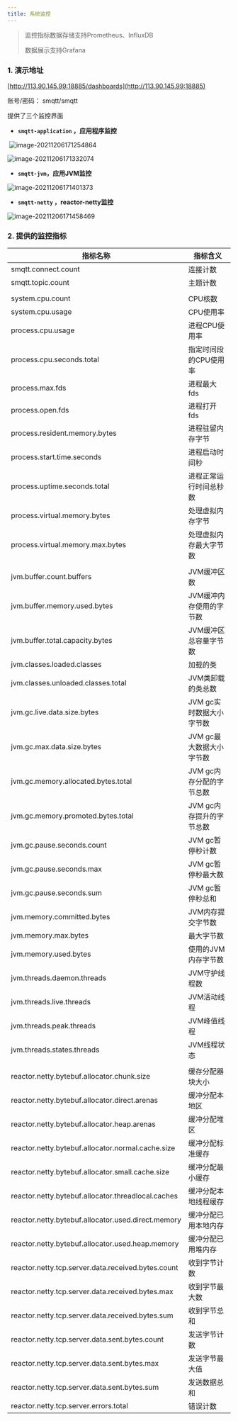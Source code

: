 ```yaml
---
title: 系统监控
---
```


>监控指标数据存储支持Prometheus、InfluxDB
>
>数据展示支持Grafana

###  1. 演示地址
[http://113.90.145.99:18885/dashboards](http://113.90.145.99:18885)


账号/密码： smqtt/smqtt

提供了三个监控界面

* **`smqtt-application` ，应用程序监控**

​		![image-20211206171254864](https://gitee.com/eeasy/picbed/raw/master/img/2021/image-20211206171254864.png)

![image-20211206171332074](https://gitee.com/eeasy/picbed/raw/master/img/2021/image-20211206171332074.png)

* **`smqtt-jvm`，应用JVM监控**

![image-20211206171401373](https://gitee.com/eeasy/picbed/raw/master/img/2021/image-20211206171401373.png)

* **`smqtt-netty` ，reactor-netty监控**

![image-20211206171458469](https://gitee.com/eeasy/picbed/raw/master/img/2021/image-20211206171458469.png)



### 2. 提供的监控指标

| 指标名称                                           | 指标含义                 |
| -------------------------------------------------- | ------------------------ |
| smqtt.connect.count                                | 连接计数                 |
| smqtt.topic.count                                  | 主题计数                 |
|                                                    |                          |
| system.cpu.count                                   | CPU核数                  |
| system.cpu.usage                                   | CPU使用率                |
| process.cpu.usage                                  | 进程CPU使用率            |
| process.cpu.seconds.total                          | 指定时间段的CPU使用率    |
| process.max.fds                                    | 进程最大fds              |
| process.open.fds                                   | 进程打开fds              |
| process.resident.memory.bytes                      | 进程驻留内存字节         |
| process.start.time.seconds                         | 进程启动时间秒           |
| process.uptime.seconds.total                       | 进程正常运行时间总秒数   |
| process.virtual.memory.bytes                       | 处理虚拟内存字节         |
| process.virtual.memory.max.bytes                   | 处理虚拟内存最大字节数   |
|                                                    |                          |
| jvm.buffer.count.buffers                           | JVM缓冲区数              |
| jvm.buffer.memory.used.bytes                       | JVM缓冲内存使用的字节数  |
| jvm.buffer.total.capacity.bytes                    | JVM缓冲区总容量字节数    |
| jvm.classes.loaded.classes                         | 加载的类                 |
| jvm.classes.unloaded.classes.total                 | JVM类卸载的类总数        |
| jvm.gc.live.data.size.bytes                        | JVM gc实时数据大小字节数 |
| jvm.gc.max.data.size.bytes                         | JVM gc最大数据大小字节数 |
| jvm.gc.memory.allocated.bytes.total                | JVM gc内存分配的字节总数 |
| jvm.gc.memory.promoted.bytes.total                 | JVM gc内存提升的字节总数 |
| jvm.gc.pause.seconds.count                         | JVM gc暂停秒计数         |
| jvm.gc.pause.seconds.max                           | JVM gc暂停秒最大数       |
| jvm.gc.pause.seconds.sum                           | JVM gc暂停秒总和         |
| jvm.memory.committed.bytes                         | JVM内存提交字节数        |
| jvm.memory.max.bytes                               | 最大字节数               |
| jvm.memory.used.bytes                              | 使用的JVM内存字节数      |
| jvm.threads.daemon.threads                         | JVM守护线程数            |
| jvm.threads.live.threads                           | JVM活动线程              |
| jvm.threads.peak.threads                           | JVM峰值线程              |
| jvm.threads.states.threads                         | JVM线程状态              |
|                                                    |                          |
| reactor.netty.bytebuf.allocator.chunk.size         | 缓存分配器块大小         |
| reactor.netty.bytebuf.allocator.direct.arenas      | 缓冲分配本地区           |
| reactor.netty.bytebuf.allocator.heap.arenas        | 缓冲分配堆区             |
| reactor.netty.bytebuf.allocator.normal.cache.size  | 缓冲分配标准缓存         |
| reactor.netty.bytebuf.allocator.small.cache.size   | 缓冲分配最小缓存         |
| reactor.netty.bytebuf.allocator.threadlocal.caches | 缓冲分配本地线程缓存     |
| reactor.netty.bytebuf.allocator.used.direct.memory | 缓冲分配已用本地内存     |
| reactor.netty.bytebuf.allocator.used.heap.memory   | 缓冲分配已用堆内存       |
| reactor.netty.tcp.server.data.received.bytes.count | 收到字节计数             |
| reactor.netty.tcp.server.data.received.bytes.max   | 收到字节最大数           |
| reactor.netty.tcp.server.data.received.bytes.sum   | 收到字节总和             |
| reactor.netty.tcp.server.data.sent.bytes.count     | 发送字节计数             |
| reactor.netty.tcp.server.data.sent.bytes.max       | 发送字节最大值           |
| reactor.netty.tcp.server.data.sent.bytes.sum       | 发送数据总和             |
| reactor.netty.tcp.server.errors.total              | 错误计数                 |



